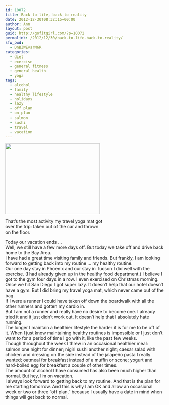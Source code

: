 ```yaml
---
id: 10072
title: Back to life, back to reality
date: 2012-12-30T08:32:15+00:00
author: Ann
layout: post
guid: http://gofitgirl.com/?p=10072
permalink: /2012/12/30/back-to-life-back-to-reality/
sfw_pwd:
  - DnBZWEvsrM6R
categories:
  - diet
  - exercise
  - general fitness
  - general health
  - yoga
tags:
  - alcohol
  - family
  - healthy lifestyle
  - holidays
  - lazy
  - off plan
  - on plan
  - salmon
  - sushi
  - travel
  - vacation
---
```

<div id="attachment_10073" style="width: 310px" class="wp-caption alignleft">
  <a href="http://gofitgirl.com/?attachment_id=10073" rel="attachment wp-att-10073"><img class="size-medium wp-image-10073" title="travel yoga mat san diego" src="http://gofitgirl.com/wp-content/uploads/2012/12/travel-yoga-mat-san-diego-300x225.jpg" alt="" width="300" height="225" /></a>
  
  <p class="wp-caption-text">
    That&#8217;s the most activity my travel yoga mat got over the trip: taken out of the car and thrown on the floor.
  </p>
</div>

  
Today our vacation ends &#8230;  
Well, we still have a few more days off. But today we take off and drive back home to the Bay Area.  
I have had a great time visiting family and friends. But frankly, I am looking forward to getting back into my routine &#8230; my healthy routine.  
Our one day stay in Phoenix and our stay in Tucson I did well with the exercise. (I had already given up in the healthy food department.) I believe I got to the gym four days in a row. I even exercised on Christmas morning.  
Once we hit San Diego I got super lazy. It doesn&#8217;t help that our hotel doesn&#8217;t have a gym. But I did bring my travel yoga mat, which never came out of the bag.  
If I were a runner I could have taken off down the boardwalk with all the other runners and gotten my cardio in.  
But I am not a runner and really have no desire to become one. I already tried it and it just didn&#8217;t work out. It doesn&#8217;t help that I absolutely hate running.  
The longer I maintain a healthier lifestyle the harder it is for me to be off of it. When I just know maintaining healthy routines is impossible or I just don&#8217;t want to for a period of time I go with it, like the past few weeks.  
Though throughout the week I threw in an occasional healthier meal: salmon one night for dinner; nigiri sushi another night; caesar salad with chicken and dressing on the side instead of the jalapeño pasta I really wanted; oatmeal for breakfast instead of a muffin or scone; yogurt and hard-boiled egg for breakfast a couple of other times.  
The amount of alcohol I have consumed has also been much higher than normal. But hey, I&#8217;m on vacation.  
I always look forward to getting back to my routine. And that is the plan for me starting tomorrow. And this is why I am OK and allow an occasional week or two or three &#8220;off plan,&#8221; because I usually have a date in mind when things will get back to normal.